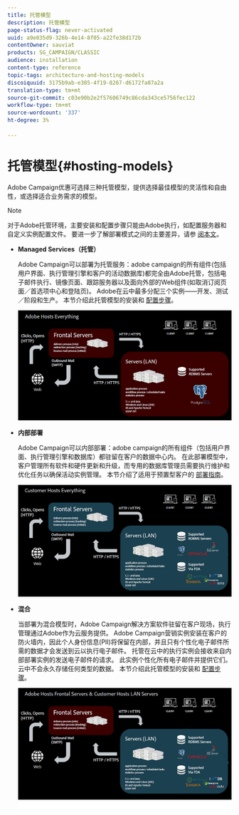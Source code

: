 ```yaml
---
title: 托管模型
description: 托管模型
page-status-flag: never-activated
uuid: a9e035d9-326b-4e14-8f05-a22fe38d172b
contentOwner: sauviat
products: SG_CAMPAIGN/CLASSIC
audience: installation
content-type: reference
topic-tags: architecture-and-hosting-models
discoiquuid: 3175b9ab-e305-4f19-8267-d6172fa07a2a
translation-type: tm+mt
source-git-commit: c03e90b2e2f57606749c86cda343ce5756fec122
workflow-type: tm+mt
source-wordcount: '337'
ht-degree: 3%

---
```



# 托管模型{#hosting-models}

Adobe Campaign优惠可选择三种托管模型，提供选择最佳模型的灵活性和自由性，或选择适合业务需求的模型。

>[!NOTE]
>
>对于Adobe托管环境，主要安装和配置步骤只能由Adobe执行，如配置服务器和自定义实例配置文件。 要进一步了解部署模式之间的主要差异，请参 [阅本文](https://helpx.adobe.com/cn/campaign/kb/acc-on-prem-vs-hosted.html)。

* **Managed Services（托管）**

   Adobe Campaign可以部署为托管服务：adobe campaign的所有组件(包括用户界面、执行管理引擎和客户的活动数据库)都完全由Adobe托管，包括电子邮件执行、镜像页面、跟踪服务器以及面向外部的Web组件(如取消订阅页面／首选项中心和登陆页)。 Adobe在云中最多分配三个实例——开发、测试／阶段和生产。 本节介绍此托管模型的安装和 [配置步骤](../../installation/using/hosted-model.md)。

   ![](assets/deployment_hosted.png)

* **内部部署**

   Adobe Campaign可以内部部署：adobe campaign的所有组件（包括用户界面、执行管理引擎和数据库）都驻留在客户的数据中心内。 在此部署模型中，客户管理所有软件和硬件更新和升级，而专用的数据库管理员需要执行维护和优化任务以确保活动实例管理。 本节介绍了适用于预置型客户的 [部署指南](../../installation/using/before-starting.md)。

   ![](assets/deployment_onpremise.png)

* **混合**

   当部署为混合模型时，Adobe Campaign解决方案软件驻留在客户现场，执行管理通过Adobe作为云服务提供。 Adobe Campaign营销实例安装在客户的防火墙内，因此个人身份信息(PII)将保留在内部，并且只有个性化电子邮件所需的数据才会发送到云以执行电子邮件。 托管在云中的执行实例会接收来自内部部署实例的发送电子邮件的请求。 此实例个性化所有电子邮件并提供它们。 云中不会永久存储任何类型的数据。 本节介绍此托管模型的安装和 [配置步骤](../../installation/using/hybrid-model.md)。

   ![](assets/deployment_hybrid.png)

